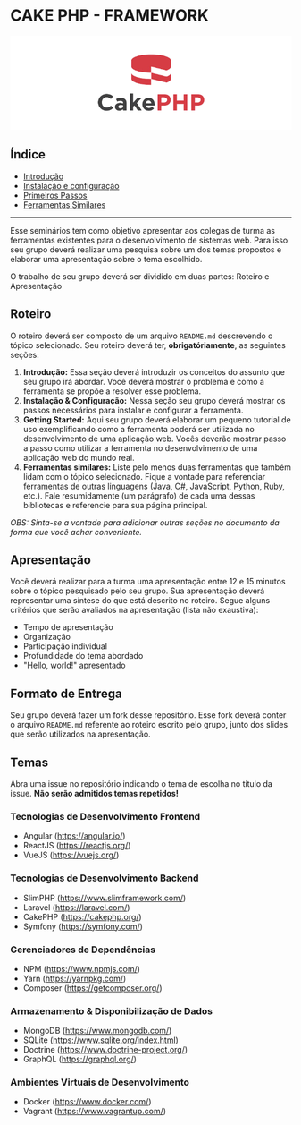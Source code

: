 # CAKE PHP - FRAMEWORK

<p align="center">
  <img src="CAKEPHP.png" />
</p>


## Índice

* [Introdução](#introdução)
* [Instalação e configuração](#instalação-e-configuração)
* [Primeiros Passos](#primeiros-passos)
* [Ferramentas Similares](#ferramentas-similares)
---

Esse seminários tem como objetivo apresentar aos colegas de turma as ferramentas existentes para o desenvolvimento de sistemas web. 
Para isso seu grupo deverá realizar uma pesquisa sobre um dos temas propostos e elaborar uma apresentação sobre o tema escolhido.

O trabalho de seu grupo deverá ser dividido em duas partes: Roteiro e Apresentação

## Roteiro

O roteiro deverá ser composto de um arquivo `README.md` descrevendo o tópico selecionado. Seu roteiro deverá ter, **obrigatóriamente**, as seguintes seções:

1. **Introdução:** Essa seção deverá introduzir os conceitos do assunto que seu grupo irá abordar. Você deverá mostrar o problema e como a ferramenta se propõe a resolver esse problema.
2. **Instalação & Configuração:** Nessa seção seu grupo deverá mostrar os passos necessários para instalar e configurar a ferramenta.
3. **Getting Started:** Aqui seu grupo deverá elaborar um pequeno tutorial de uso exemplificando como a ferramenta poderá ser utilizada no desenvolvimento de uma aplicação web. Vocês deverão mostrar passo a passo como utilizar a ferramenta no desenvolvimento de uma aplicação web do mundo real.
4. **Ferramentas similares:** Liste pelo menos duas ferramentas que também lidam com o tópico selecionado. Fique a vontade para referenciar ferramentas de outras linguagens (Java, C#, JavaScript, Python, Ruby, etc.). Fale resumidamente (um parágrafo) de cada uma dessas bibliotecas e referencie para sua página principal.

*OBS: Sinta-se a vontade para adicionar outras seções no documento da forma que você achar conveniente.* 

## Apresentação

Você deverá realizar para a turma uma apresentação entre 12 e 15 minutos sobre o tópico pesquisado pelo seu grupo. 
Sua apresentação deverá representar uma síntese do que está descrito no roteiro.
Segue alguns critérios que serão avaliados na apresentação (lista não exaustiva):

- Tempo de apresentação
- Organização
- Participação individual
- Profundidade do tema abordado
- "Hello, world!" apresentado


## Formato de Entrega

Seu grupo deverá fazer um fork desse repositório. 
Esse fork deverá conter o arquivo `README.md` referente ao roteiro escrito pelo grupo, junto dos slides que serão utilizados na apresentação.

## Temas

Abra uma issue no repositório indicando o tema de escolha no título da issue.
**Não serão admitidos temas repetidos!**

### Tecnologias de Desenvolvimento Frontend

- Angular (https://angular.io/)
- ReactJS (https://reactjs.org/)
- VueJS (https://vuejs.org/)

### Tecnologias de Desenvolvimento Backend

- SlimPHP (https://www.slimframework.com/)
- Laravel (https://laravel.com/)
- CakePHP (https://cakephp.org/)
- Symfony (https://symfony.com/)

### Gerenciadores de Dependências

- NPM (https://www.npmjs.com/)
- Yarn (https://yarnpkg.com/)
- Composer (https://getcomposer.org/)

### Armazenamento & Disponibilização de Dados

- MongoDB (https://www.mongodb.com/)
- SQLite (https://www.sqlite.org/index.html)
- Doctrine (https://www.doctrine-project.org/)
- GraphQL (https://graphql.org/)

### Ambientes Virtuais de Desenvolvimento

- Docker (https://www.docker.com/)
- Vagrant (https://www.vagrantup.com/)
